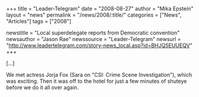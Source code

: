 +++
title = "Leader-Telegram"
date = "2008-08-27"
author = "Mika Epstein"
layout = "news"
permalink = "/news/2008/:title/"
categories = ["News", "Articles"]
tags = ["2008"]

newstitle = "Local superdelegate reports from Democratic convention"
newsauthor = "Jason Rae"
newssource = "Leader-Telegram"
newsurl = "http://www.leadertelegram.com/story-news_local.asp?id=BHJQ5EUUEQV"
+++

[...]

We met actress Jorja Fox (Sara on "CSI: Crime Scene Investigation"), which was exciting. Then it was off to the hotel for just a few minutes of shuteye before we do it all over again.  
